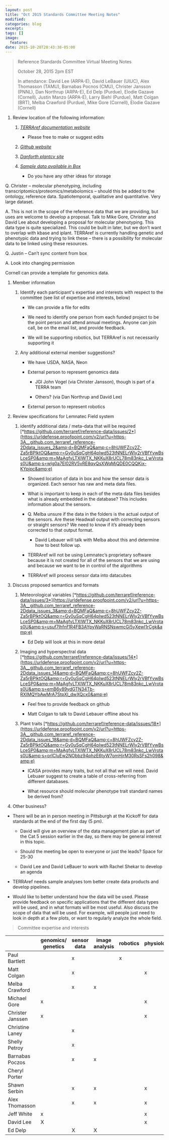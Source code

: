 ```yaml
---
layout: post
title: "Oct 2015 Standards Committee Meeting Notes"
modified:
categories: blog
excerpt:
tags: []
image:
  feature:
date: 2015-10-28T20:43:38-05:00
---
```


> <span id="Reference_Standards_Committee_Virtual_Me" class="anchor"></span>Reference Standards Committee Virtual Meeting Notes
>
> October 28, 2015 2pm EST
>
> In attendance: David Lee (ARPA-E), David LeBauer (UIUC), Alex Thomasson (TAMU), Barnabas Pocnos (CMU), Christer Jansson (PNNL), Dan Northrup (ARPA-E), Ed Delp (Purdue), Elodie Gazave (Cornell), Justin Manzo (ARPA-E), Larry Biehl (Purdue), Matt Colgan (BRT), Melba Crawford (Purdue), Mike Gore (Cornell), Elodie Gazave (Cornell)

1.  Review location of the following information:

    1.  [*TERRAref documentation website*](https://dlebauer.gitbooks.io/terraref-documentation/content/data_standards_committee.html)

        -   Please free to make or suggest edits

    2.  [*Github website*](https://github.com/terraref/reference-data)

    3.  [*Danforth plantcv site*](http://plantcv.danforthcenter.org/)

    4.  [*Sample data available in Box*](https://uofi.app.box.com/terraref-sample-data)

        -   Do you have any other ideas for storage

Q. Christer – molecular phenotyping, including transcriptomics/proteomics/metabolomics – should this be added to the ontology, reference data. Spatiotemporal, qualitative and quantitative. Very large dataset.

A. This is not in the scope of the reference data that we are providing, but uses are welcome to develop a proposal. Talk to Mike Gore, Christer and David Lee about developing a proposal for molecular phenotyping. This data type is quite specialized. This could be built in later, but we don’t want to overlap with kbase and iplant. TERRAref is currently handling genetic and phenotypic data and trying to link these – there is a possibility for molecular data to be linked using these resources.

Q. Justin – Can’t sync content from box

A. Look into changing permission

Cornell can provide a template for genomics data.

1.  Member information

    1.  Identify each participant's expertise and interests with respect to the committee (see list of expertise and interests, below)

        -   We can provide a file for edits

        -   We need to identify one person from each funded project to be the point person and attend annual meetings. Anyone can join call, be on the email list, and provide feedback.

        -   We will be supporting robotics, but TERRAref is not necessarily supporting it

    2.  Any additional external member suggestions?

        -   We have USDA, NASA, Neon

        -   External person to represent genomics data

            -   JGI John Vogel (via Christer Jansson), though is part of a TERRA team

            -   Others? (via Dan Northrup and David Lee)

        -   External person to represent robotics

2.  Review specifications for Lemnatec Field system

    1.  identify additional data / meta-data that will be required [*https://github.com/terraref/reference-data/issues/2*](https://urldefense.proofpoint.com/v2/url?u=https-3A__github.com_terraref_reference-2Ddata_issues_2&amp;d=BQMFaQ&amp;c=8hUWFZcy2Z-Za5rBPlktOQ&amp;r=Gy0uSqCgH64pIwd523tNNELrWIy2rVBfYvwBsLceSP0&amp;m=MaAgfvLTXIWTX_NKKuX8rUCL78m83nkc_LwVrotas0U&amp;s=wlg0a7El02RV5vRE8qyQsXWqMjQDE0CQQKix-KYpjpc&amp;e)

        -   Showed location of data in box and how the sensor data is organized. Each sensor has raw and meta data files.

        -   What is important to keep in each of the meta data files besides what is already embedded in the database? This includes information about the sensors.

        -   Q. Melba unsure if the data in the folders is the actual output of the sensors. Are these Headwall output with correcting sensors or straight sensors? We need to know if it’s already been corrected to that output format.

            -   David Lebauer will talk with Melba about this and determine how to best follow up.

        -   TERRAref will not be using Lemnatec’s proprietary software because it is not created for all of the sensors that we are using and because we want to be in control of the algorithms

        -   TERRAref will process sensor data into datacubes

3.  Discuss proposed semantics and formats

    1.  Meteorological variables [*https://github.com/terraref/reference-data/issues/3*](https://urldefense.proofpoint.com/v2/url?u=https-3A__github.com_terraref_reference-2Ddata_issues_3&amp;d=BQMFaQ&amp;c=8hUWFZcy2Z-Za5rBPlktOQ&amp;r=Gy0uSqCgH64pIwd523tNNELrWIy2rVBfYvwBsLceSP0&amp;m=MaAgfvLTXIWTX_NKKuX8rUCL78m83nkc_LwVrotas0U&amp;s=usuf7lhfnf1R4FB3AYpyWaRNSNswmcGi5yXewI1rCgk&amp;e)

        -   Ed Delp will look at this in more detail

    2.  Imaging and hyperspectral data [*https://github.com/terraref/reference-data/issues/14*](https://urldefense.proofpoint.com/v2/url?u=https-3A__github.com_terraref_reference-2Ddata_issues_14&amp;d=BQMFaQ&amp;c=8hUWFZcy2Z-Za5rBPlktOQ&amp;r=Gy0uSqCgH64pIwd523tNNELrWIy2rVBfYvwBsLceSP0&amp;m=MaAgfvLTXIWTX_NKKuX8rUCL78m83nkc_LwVrotas0U&amp;s=emB6y89ydGTN34Tb-RXIMQYbAwMrA7StpXI_dwXQcx0&amp;e)

        -   Feel free to provide feedback on github

        -   Matt Colgan to talk to David Lebauer offline about his

    3.  Plant traits [*https://github.com/terraref/reference-data/issues/18*](https://urldefense.proofpoint.com/v2/url?u=https-3A__github.com_terraref_reference-2Ddata_issues_18&amp;d=BQMFaQ&amp;c=8hUWFZcy2Z-Za5rBPlktOQ&amp;r=Gy0uSqCgH64pIwd523tNNELrWIy2rVBfYvwBsLceSP0&amp;m=MaAgfvLTXIWTX_NKKuX8rUCL78m83nkc_LwVrotas0U&amp;s=orlCluEw2NObbz94phzE6tyW7omHjrM30RsSFs2h098&amp;e)

        -   ICASA provides many traits, but not all that we will need. David Lebuaer suggest to create a table of cross-referring from different databases.

        -   What resource should molecular phenotype trait standard names be derived from?

4.  Other business?

-   There will be an in person meeting in Pittsburgh at the Kickoff for data standards at the end of the first day (5 pm).

    -   David will give an overview of the data management plan as part of the Cat 5 session earlier in the day, so there may be general interest in this topic.

    -   Should the meeting be open to everyone or just the leads? Space for 25-30

    -   David Lee and David LeBauer to work with Rachel Shekar to develop an agenda

-   TERRAref needs sample analyses tom better create data products and develop pipelines.

-   Would like to better understand how the data will be used. Please provide feedback on specific applications that the different data types will be used, and in what formats will be most useful. Also discuss the scope of data that will be used. For example, will people just need to look in depth at a few plots, or want to regularly analyze the whole field.

> Committee expertise and interests

|                    | **genomics/ genetics**   | **sensor data**   | **image analysis**   | **robotics**   | **physiology**   | **modelling**   |
|--------------------|--------------------------|-------------------|----------------------|----------------|------------------|-----------------|
| Paul Bartlett      |                          | x                 |                      | x              |                  |                 |
| Matt Colgan        |                          | x                 |                      |                | x                |                 |
| Melba Crawford     |                          | x                 | x                    |                |                  |                 |
| Michael Gore       | x                        |                   |                      |                | x                | x               |
| Christer Janssen   | x                        |                   |                      |                | x                |                 |
| Christine Laney    |                          | x                 |                      |                |                  |                 |
| Shelly Petroy      |                          | x                 |                      |                |                  |                 |
| Barnabas Poczos    |                          | x                 | x                    |                |                  |                 |
| Cheryl Porter      |                          |                   |                      |                |                  | x               |
| Shawn Serbin       |                          | x                 | x                    |                | x                | x               |
| Alex Thomasson     |                          | x                 | x                    |                | x                |                 |
| Jeff White         | x                        |                   |                      |                | x                |                 |
| David Lee          | X                        |                   |                      |                | x                |                 |
| Ed Delp            |                          | X                 | X                    |                |                  |                 |
